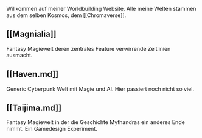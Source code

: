 Willkommen auf meiner Worldbuilding Website. Alle meine Welten stammen aus dem selben Kosmos, dem [[Chromaverse]].
## [[Magnialia]]
Fantasy Magiewelt deren zentrales Feature verwirrende Zeitlinien ausmacht.

## [[Haven.md]]
Generic Cyberpunk Welt mit Magie und AI. Hier passiert noch nicht so viel.

## [[Taijima.md]]
Fantasy Magiewelt in der die Geschichte Mythandras ein anderes Ende nimmt. Ein Gamedesign Experiment.